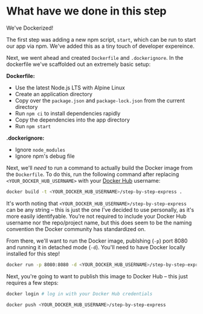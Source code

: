 # What have we done in this step

We've Dockerized!

The first step was adding a new npm script, `start`, which can be run to start our app via npm. We've added this as a tiny touch of developer expereince.

Next, we went ahead and created `Dockerfile` and `.dockerignore`. In the dockerfile we've scaffolded out an extremely basic setup:

**Dockerfile:**

- Use the latest Node.js LTS with Alpine Linux
- Create an application directory
- Copy over the `package.json` and `package-lock.json` from the current directory
- Run `npm ci` to install dependencies rapidly
- Copy the dependencies into the app directory
- Run `npm start`

**.dockerignore:**

- Ignore `node_modules`
- Ignore npm's debug file

Next, we'll _need_ to run a command to actually build the Docker image from the `Dockerfile`. To do this, run the following command after replacing `<YOUR_DOCKER_HUB_USERNAME>` with your [Docker Hub](https://hub.docker.com/) username:

```bash
docker build -t <YOUR_DOCKER_HUB_USERNAME>/step-by-step-express .
```

It's worth noting that `<YOUR_DOCKER_HUB_USERNAME>/step-by-step-express` can be any string – this is just the one I've decided to use personally, as it's more easily identifyable. You're not required to include your Docker Hub username nor the repo/project name, but this does seem to be the naming convention the Docker community has standardized on.

From there, we'll want to run the Docker image, publshing (`-p`) port 8080 and running it in detached mode (`-d`). You'll need to have Docker locally installed for this step!

```bash
docker run -p 8080:8080 -d <YOUR_DOCKER_HUB_USERNAME>/step-by-step-express
```

Next, you're going to want to publish this image to Docker Hub – this just requires a few steps:

```bash
docker login # log in with your Docker Hub credentials
```

```bash
docker push <YOUR_DOCKER_HUB_USERNAME>/step-by-step-express
```
